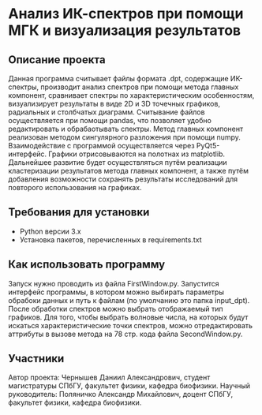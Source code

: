 # Анализ ИК-спектров при помощи МГК и визуализация результатов
## Описание проекта
Данная программа считывает файлы формата .dpt, содержащие ИК-спектры, производит анализ спектров при помощи метода главных компонент, сравнивает спектры по характеристическим особенностям, визуализирует результаты в виде 2D и 3D точечных графиков, радиальных и столбчатых диаграмм.
Считывание файлов осуществляется при помощи pandas, что позволяет удобно редактировать и обрабаотывать спектры. Метод главных компонент реализован методом сингулярного разложения при помощи numpy. Взаимодействие с программой осуществляется через PyQt5-интерфейс. Графики отрисовываются на полотнах из matplotlib.
Дальнейшее развитие будет осуществляться путём реализации кластеризации результатов метода главных компонент, а также путём добавления возможности сохранять результаты исследований для повторого использования на графиках.

## Требования для установки
- Python версии 3.x
- Установка пакетов, перечисленных в requirements.txt

## Как использовать программу
Запуск нужно проводить из файла FirstWindow.py. Запустится интерфейс программы, в котором можно выбирать параметры обрабоки данных и путь к файлам (по умолчанию это папка input_dpt). После обработки спектров можно выбрать отображаемый тип графиков.
Для того, чтобы выбрать волновые числа, на которых будут искаться характеристические точки спектров, можно отредактировать аттрибуты в вызове метода на 78 стр. кода файла SecondWindow.py. 

## Участники
Автор проекта: Чернышев Даниил Александрович, студент магистратуры СПбГУ, факультет физики, кафедра биофизики.
Научный руководитель: Поляничко Александр Михайлович, доцент СПбГУ, факультет физики, кафедра биофизики.
